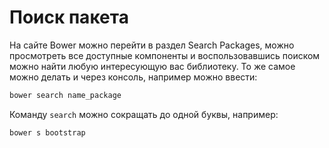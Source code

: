 # Поиск пакета

На сайте Bower можно перейти в раздел Search Packages, можно просмотреть все доступные компоненты и воспользовавшись поиском можно найти любую интересующую вас библиотеку. То же самое можно делать и через консоль, например можно ввести:

```bash
bower search name_package
```

Команду `search` можно сокращать до одной буквы, например:

```bash
bower s bootstrap
```